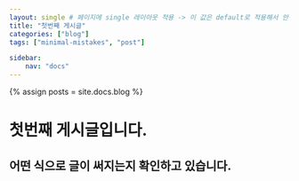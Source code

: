 ```yaml
---
layout: single # 페이지에 single 레이아웃 적용 -> 이 값은 default로 적용해서 안적어도 되긴함
title: "첫번째 게시글"
categories: ["blog"]
tags: ["minimal-mistakes", "post"]

sidebar:
    nav: "docs"
---
```


{% assign posts = site.docs.blog %}

# 첫번째 게시글입니다.
## 어떤 식으로 글이 써지는지 확인하고 있습니다.